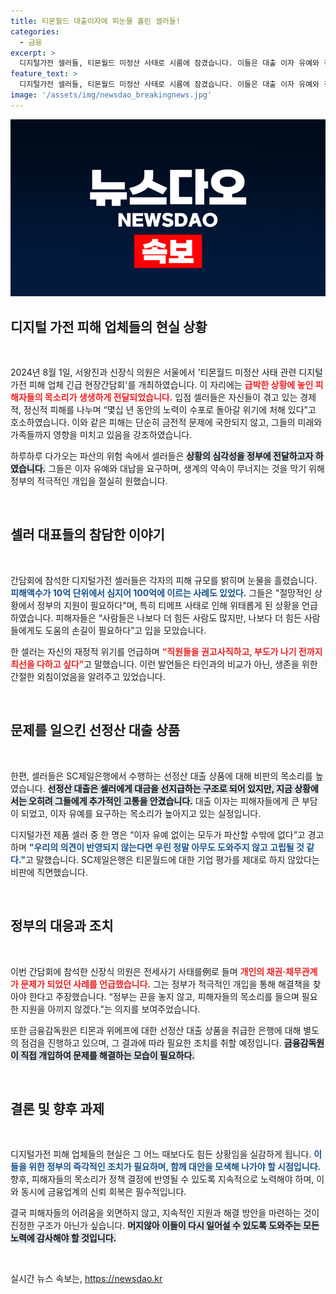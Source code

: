 ```yaml
---
title: 티몬월드 대출이자에 피눈물 흘린 셀러들!
categories:
  - 금융
excerpt: >
  디지털가전 셀러들, 티몬월드 미정산 사태로 시름에 잠겼습니다. 이들은 대출 이자 유예와 정부의 책임을 촉구하며 눈물로 상황을 호소했습니다. 은행의 선정산 대출 기준 문제도 지적하며, 회생을 요구하고 있습니다.
feature_text: >
  디지털가전 셀러들, 티몬월드 미정산 사태로 시름에 잠겼습니다. 이들은 대출 이자 유예와 정부의 책임을 촉구하며 눈물로 상황을 호소했습니다. 은행의 선정산 대출 기준 문제도 지적하며, 회생을 요구하고 있습니다.
image: '/assets/img/newsdao_breakingnews.jpg'
---
```


<p><img src="/assets/img/newsdao_breakingnews.jpg" alt="implanttips 속보" /></p>

<h2 data-ke-size="size26">디지털 가전 피해 업체들의 현실 상황</h2>

<p data-ke-size="size16">&nbsp;</p>

<p>2024년 8월 1일, 서왕진과 신장식 의원은 서울에서 '티몬월드 미정산 사태 관련 디지털가전 피해 업체 긴급 현장간담회'를 개최하였습니다. 이 자리에는 <b><span style="color: #ee2323;">급박한 상황에 놓인 피해자들의 목소리가 생생하게 전달되었습니다.</span></b> 입점 셀러들은 자신들이 겪고 있는 경제적, 정신적 피해를 나누며 “몇십 년 동안의 노력이 수포로 돌아갈 위기에 처해 있다”고 호소하였습니다. 이와 같은 피해는 단순히 금전적 문제에 국한되지 않고, 그들의 미래와 가족들까지 영향을 미치고 있음을 강조하였습니다. </p>

<p>하루하루 다가오는 파산의 위험 속에서 셀러들은 <b><span style="background-color: #21538527;">상황의 심각성을 정부에 전달하고자 하였습니다.</span></b> 그들은 이자 유예와 대납을 요구하며, 생계의 약속이 무너지는 것을 막기 위해 정부의 적극적인 개입을 절실히 원했습니다.</p>

<p data-ke-size="size16">&nbsp;</p>

<h2 data-ke-size="size26">셀러 대표들의 참담한 이야기</h2>

<p data-ke-size="size16">&nbsp;</p>

<p>간담회에 참석한 디지털가전 셀러들은 각자의 피해 규모를 밝히며 눈물을 흘렸습니다. <b><span style="color: #1a5490;">피해액수가 10억 단위에서 심지어 100억에 이르는 사례도 있었다.</span></b> 그들은 "절망적인 상황에서 정부의 지원이 필요하다"며, 특히 티메프 사태로 인해 위태롭게 된 상황을 언급하였습니다. 피해자들은 “사람들은 나보다 더 힘든 사람도 많지만, 나보다 더 힘든 사람들에게도 도움의 손길이 필요하다”고 입을 모았습니다.</p>

<p>한 셀러는 자신의 재정적 위기를 언급하며 <b><span style="color: #ee2323;">“직원들을 권고사직하고, 부도가 나기 전까지 최선을 다하고 싶다”</span></b>고 말했습니다. 이런 발언들은 타인과의 비교가 아닌, 생존을 위한 간절한 외침이었음을 알려주고 있었습니다. </p>

<p data-ke-size="size16">&nbsp;</p>

<h2 data-ke-size="size26">문제를 일으킨 선정산 대출 상품</h2>

<p data-ke-size="size16">&nbsp;</p>

<p>한편, 셀러들은 SC제일은행에서 수행하는 선정산 대출 상품에 대해 비판의 목소리를 높였습니다. <b><span style="background-color: #21538527;">선정산 대출은 셀러에게 대금을 선지급하는 구조로 되어 있지만, 지금 상황에서는 오히려 그들에게 추가적인 고통을 안겼습니다.</span></b> 대출 이자는 피해자들에게 큰 부담이 되었고, 이자 유예를 요구하는 목소리가 높아지고 있는 실정입니다.</p>

<p>디지털가전 제품 셀러 중 한 명은 “이자 유예 없이는 모두가 파산할 수밖에 없다”고 경고하며 <b><span style="color: #1a5490;">"우리의 의견이 반영되지 않는다면 우린 정말 아무도 도와주지 않고 고립될 것 같다."</span></b>고 말했습니다. SC제일은행은 티몬월드에 대한 기업 평가를 제대로 하지 않았다는 비판에 직면했습니다.</p>

<p data-ke-size="size16">&nbsp;</p>

<h2 data-ke-size="size26">정부의 대응과 조치</h2>

<p data-ke-size="size16">&nbsp;</p>

<p>이번 간담회에 참석한 신장식 의원은 전세사기 사태를例로 들며 <b><span style="color: #ee2323;">개인의 채권·채무관계가 문제가 되었던 사례를 언급했습니다.</span></b> 그는 정부가 적극적인 개입을 통해 해결책을 찾아야 한다고 주장했습니다. “정부는 끈을 놓지 않고, 피해자들의 목소리를 들으며 필요한 지원을 아끼지 않겠다."는 의지를 보여주었습니다. </p>

<p>또한 금융감독원은 티몬과 위메프에 대한 선정산 대출 상품을 취급한 은행에 대해 별도의 점검을 진행하고 있으며, 그 결과에 따라 필요한 조치를 취할 예정입니다. <b><span style="background-color: #21538527;">금융감독원이 직접 개입하여 문제를 해결하는 모습이 필요하다.</span></b></p>

<p data-ke-size="size16">&nbsp;</p>

<h2 data-ke-size="size26">결론 및 향후 과제</h2>

<p data-ke-size="size16">&nbsp;</p>

<p>디지털가전 피해 업체들의 현실은 그 어느 때보다도 힘든 상황임을 실감하게 됩니다. <b><span style="color: #1a5490;">이들을 위한 정부의 즉각적인 조치가 필요하며, 함께 대안을 모색해 나가야 할 시점입니다.</span></b> 향후, 피해자들의 목소리가 정책 결정에 반영될 수 있도록 지속적으로 노력해야 하며, 이와 동시에 금융업계의 신뢰 회복은 필수적입니다.</p>

<p>결국 피해자들의 어려움을 외면하지 않고, 지속적인 지원과 해결 방안을 마련하는 것이 진정한 구조가 아닌가 싶습니다. <b><span style="background-color: #21538527;">머지않아 이들이 다시 일어설 수 있도록 도와주는 모든 노력에 감사해야 할 것입니다.</span></b></p>

<p data-ke-size="size16">&nbsp;</p>
실시간 뉴스 속보는, <a href="https://newsdao.kr" rel="dofollow">https://newsdao.kr</a>


